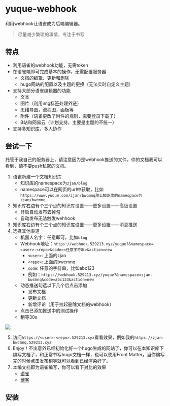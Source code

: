 # yuque-webhook
利用webhook让语雀成为后端编辑器。

> 尽量减少繁琐的事情，专注于书写

## 特点

* 利用语雀的webhook功能，无需token
* 在语雀端即可完成基本的操作，无需配置服务器
    * 文档的编辑、更新和删除
    * hugo网站的配置以及主题的更换（无法实时自定义主题）
* 支持大部分语雀编辑器的功能
    * 文本
    * 图片（利用img标签处理外链）
    * 思维导图，流程图，画板等
    * 附件（语雀更改了附件的规则，需要登录下载了）
    * B站和网易云（计划支持，主要是主题的不统一）
* 支持多知识库，多人协作

## 尝试一下 
托管于我自己的服务器上，请注意因为是webhook推送的文件，你的文档我可以看到，请不要push私密的文档。  

1. 语雀新建一个文档知识库
    - 知识库的namespace为`zjan/blog`
    - namespace可以在网页的url中获取，比如`https://www.yuque.com/zjan/bwcmnq那么知识库的namespace为zjan/bwcmnq `
2. 知识库右边有个三个点的知识库设置——更多设置——高级设置
    - 开启自动发布去掉勾
    - 自动发布无法触发wehhook
3. 知识库右边有个三个点的知识库设置——更多设置——消息推送
4. 选择其他渠道
    - 机器人名字：任意即可，比如`blog`
    - Webhook地址：`https://webhook.529213.xyz/yuque?&namespace=<user>-<repo>&code=<任意字符串>&action=new`
        - `<user>`: 上面的zjan
        - `<repo>`: 上面的bwcmnq
        - `code`: 任意的字符串，比如abc123
        - 例如：`https://webhook.529213.xyz/yuque?&namespace=zjan-bwcmnq&code=abc123&action=new ` 
    - 动态推送勾选以下几个后点击添加
        - 发布文档
        - 更新文档
        - 新增评论（用于拉起删除文档的webhook）
    - 点击已添加推送中的测试操作
    - 稍等30s  

![](https://vip1.loli.io/2022/04/12/wSEqBOmQj3YCeRv.png)

5. 访问`https://<user>-<repo>.529213.xyz`看看效果，例如我的`https://zjan-bwcmnq.529213.xyz`
6. Enjoy！不出意外已经初始化好一个hugo生成的网站了，你可以在本知识库下编写文档了，和正常书写hugo文档一样，也可以使用Front Matter，当你编写完的时候点击发布稍等就可以看到已经渲染好了。
7. 本编文档即为语雀编写，你可以看下对比的效果
    - [语雀](https://www.yuque.com/zjan/blog/tmpkh6)
    - [博客](https://senlief.xyz/posts/%E5%88%A9%E7%94%A8%E8%AF%AD%E9%9B%80webhook%E4%BD%9C%E4%B8%BA%E9%9D%99%E6%80%81%E5%8D%9A%E5%AE%A2%E7%9A%84%E5%90%8E%E7%AB%AF/)

## 安装
[](https://senlief.xyz/posts/%E5%88%A9%E7%94%A8%E8%AF%AD%E9%9B%80webhook%E4%BD%9C%E4%B8%BA%E9%9D%99%E6%80%81%E5%8D%9A%E5%AE%A2%E7%9A%84%E5%90%8E%E7%AB%AF/)
